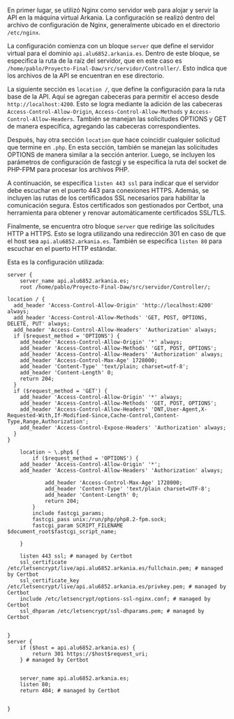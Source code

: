 En primer lugar, se utilizó Nginx como servidor web para alojar y servir la API en la máquina virtual Arkania. La configuración se realizó dentro del archivo de configuración de Nginx, generalmente ubicado en el directorio `/etc/nginx`.

La configuración comienza con un bloque `server` que define el servidor virtual para el dominio `api.alu6852.arkania.es`. Dentro de este bloque, se especifica la ruta de la raíz del servidor, que en este caso es `/home/pablo/Proyecto-Final-Daw/src/servidor/Controller/`. Esto indica que los archivos de la API se encuentran en ese directorio.

La siguiente sección es `location /`, que define la configuración para la ruta base de la API. Aquí se agregan cabeceras para permitir el acceso desde `http://localhost:4200`. Esto se logra mediante la adición de las cabeceras `Access-Control-Allow-Origin`, `Access-Control-Allow-Methods` y `Access-Control-Allow-Headers`. También se manejan las solicitudes OPTIONS y GET de manera específica, agregando las cabeceras correspondientes.

Después, hay otra sección `location` que hace coincidir cualquier solicitud que termine en `.php`. En esta sección, también se manejan las solicitudes OPTIONS de manera similar a la sección anterior. Luego, se incluyen los parámetros de configuración de fastcgi y se especifica la ruta del socket de PHP-FPM para procesar los archivos PHP.

A continuación, se especifica `listen 443 ssl` para indicar que el servidor debe escuchar en el puerto 443 para conexiones HTTPS. Además, se incluyen las rutas de los certificados SSL necesarios para habilitar la comunicación segura. Estos certificados son gestionados por Certbot, una herramienta para obtener y renovar automáticamente certificados SSL/TLS.

Finalmente, se encuentra otro bloque `server` que redirige las solicitudes HTTP a HTTPS. Esto se logra utilizando una redirección 301 en caso de que el host sea `api.alu6852.arkania.es`. También se especifica `listen 80` para escuchar en el puerto HTTP estándar.

Esta es la configuración utilizada: 

```
server {
    server_name api.alu6852.arkania.es;
    root /home/pablo/Proyecto-Final-Daw/src/servidor/Controller/;

location / {
  add_header 'Access-Control-Allow-Origin' 'http://localhost:4200' always;
  add_header 'Access-Control-Allow-Methods' 'GET, POST, OPTIONS, DELETE, PUT' always;
  add_header 'Access-Control-Allow-Headers' 'Authorization' always;
  if ($request_method = 'OPTIONS') {
    add_header 'Access-Control-Allow-Origin' '*' always;
    add_header 'Access-Control-Allow-Methods' 'GET, POST, OPTIONS';
    add_header 'Access-Control-Allow-Headers' 'Authorization' always;
    add_header 'Access-Control-Max-Age' 1728000;
    add_header 'Content-Type' 'text/plain; charset=utf-8';
    add_header 'Content-Length' 0;
    return 204;
  }
  if ($request_method = 'GET') {
    add_header 'Access-Control-Allow-Origin' '*' always;
    add_header 'Access-Control-Allow-Methods' 'GET, POST, OPTIONS';
    add_header 'Access-Control-Allow-Headers' 'DNT,User-Agent,X-Requested-With,If-Modified-Since,Cache-Control,Content-Type,Range,Authorization';
    add_header 'Access-Control-Expose-Headers' 'Authorization' always;
  }
}

    location ~ \.php$ {
        if ($request_method = 'OPTIONS') {
	add_header 'Access-Control-Allow-Origin' '*';
	add_header 'Access-Control-Allow-Headers' 'Authorization' always;

            add_header 'Access-Control-Max-Age' 1728000;
            add_header 'Content-Type' 'text/plain charset=UTF-8';
            add_header 'Content-Length' 0;
            return 204;
        }
        include fastcgi_params;
        fastcgi_pass unix:/run/php/php8.2-fpm.sock;
        fastcgi_param SCRIPT_FILENAME $document_root$fastcgi_script_name;
 
    }

    listen 443 ssl; # managed by Certbot
    ssl_certificate /etc/letsencrypt/live/api.alu6852.arkania.es/fullchain.pem; # managed by Certbot
    ssl_certificate_key /etc/letsencrypt/live/api.alu6852.arkania.es/privkey.pem; # managed by Certbot
    include /etc/letsencrypt/options-ssl-nginx.conf; # managed by Certbot
    ssl_dhparam /etc/letsencrypt/ssl-dhparams.pem; # managed by Certbot


}
server {
    if ($host = api.alu6852.arkania.es) {
        return 301 https://$host$request_uri;
    } # managed by Certbot


    server_name api.alu6852.arkania.es;
    listen 80;
    return 404; # managed by Certbot


}
```
